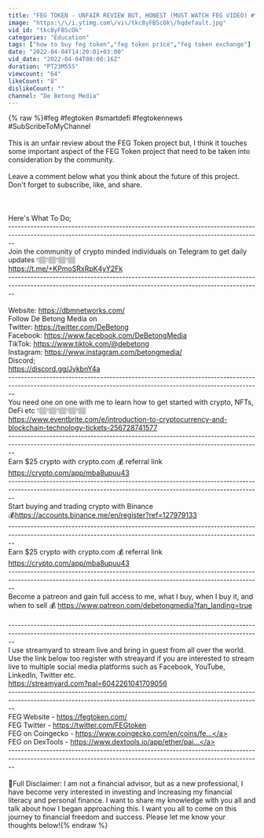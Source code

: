 ```yaml
---
title: "FEG TOKEN - UNFAIR REVIEW BUT, HONEST (MUST WATCH FEG VIDEO) #feg #fegtoken #smartdefi #fegtokennews"
image: "https:\/\/i.ytimg.com\/vi\/tkc8yFBScOk\/hqdefault.jpg"
vid_id: "tkc8yFBScOk"
categories: "Education"
tags: ["how to buy feg token","feg token price","feg token exchange"]
date: "2022-04-04T14:20:01+03:00"
vid_date: "2022-04-04T08:00:16Z"
duration: "PT23M55S"
viewcount: "64"
likeCount: "8"
dislikeCount: ""
channel: "De Betong Media"
---
```

{% raw %}#feg #fegtoken #smartdefi #fegtokennews #SubScribeToMyChannel<br /><br />This is an unfair review about the FEG Token project but, I think it touches some important aspect of the FEG Token project that need to be taken into consideration by the community.<br /><br />Leave a comment below what you think about the future of this project.<br />Don't forget to subscribe, like, and share. <br /><br /><br /><br />Here's What To Do; <br />--------------------------------------------------------------------------------------------------------------------------------------------------------------<br />Join the community of crypto minded individuals on Telegram to get daily updates 👇🏽👇🏽👇🏽👇🏽<br /> <a rel="nofollow" target="blank" href="https://t.me/+KPmoSRxRpK4yY2Fk">https://t.me/+KPmoSRxRpK4yY2Fk</a><br />--------------------------------------------------------------------------------------------------------------------------------------------------------------<br /><br />Website: <a rel="nofollow" target="blank" href="https://dbmnetworks.com/">https://dbmnetworks.com/</a><br />Follow De Betong Media on <br />Twitter: <a rel="nofollow" target="blank" href="https://twitter.com/DeBetong">https://twitter.com/DeBetong</a><br />Facebook: <a rel="nofollow" target="blank" href="https://www.facebook.com/DeBetongMedia">https://www.facebook.com/DeBetongMedia</a><br />TikTok: <a rel="nofollow" target="blank" href="https://www.tiktok.com/@debetong">https://www.tiktok.com/@debetong</a><br />Instagram: <a rel="nofollow" target="blank" href="https://www.instagram.com/betongmedia/">https://www.instagram.com/betongmedia/</a><br />Discord;<br /><a rel="nofollow" target="blank" href="https://discord.gg/JykbnY4a">https://discord.gg/JykbnY4a</a><br />--------------------------------------------------------------------------------------------------------------------------------------------------------------<br />You need one on one with me to learn how to get started with crypto, NFTs, DeFi etc 👇🏽👇🏽👇🏽👇🏽👇🏽<br /><a rel="nofollow" target="blank" href="https://www.eventbrite.com/e/introduction-to-cryptocurrency-and-blockchain-technology-tickets-256728741577">https://www.eventbrite.com/e/introduction-to-cryptocurrency-and-blockchain-technology-tickets-256728741577</a><br />--------------------------------------------------------------------------------------------------------------------------------------------------------------<br />Earn $25 crypto  with crypto.com 💰 referral link <a rel="nofollow" target="blank" href="https://crypto.com/app/mba8upuu43">https://crypto.com/app/mba8upuu43</a><br />--------------------------------------------------------------------------------------------------------------------------------------------------------------<br />Start buying and trading crypto with Binance  <br />💰<a rel="nofollow" target="blank" href="https://accounts.binance.me/en/register?ref=127979133">https://accounts.binance.me/en/register?ref=127979133</a><br />--------------------------------------------------------------------------------------------------------------------------------------------------------------<br />Earn $25 crypto  with crypto.com 💰 referral link <a rel="nofollow" target="blank" href="https://crypto.com/app/mba8upuu43">https://crypto.com/app/mba8upuu43</a> <br />--------------------------------------------------------------------------------------------------------------------------------------------------------------<br />Become a patreon and gain full access to me, what I buy, when I buy it, and when to sell 💰 <a rel="nofollow" target="blank" href="https://www.patreon.com/debetongmedia?fan_landing=true">https://www.patreon.com/debetongmedia?fan_landing=true</a><br /><br />--------------------------------------------------------------------------------------------------------------------------------------------------------------<br />I use streamyard to stream live and bring in guest from all over the world.<br />Use the link below too register with streayard if you are interested to stream live to multiple social media platforms such as Facebook, YouTube, LinkedIn, Twitter etc.<br /><a rel="nofollow" target="blank" href="https://streamyard.com?pal=6042261041709056">https://streamyard.com?pal=6042261041709056</a><br />--------------------------------------------------------------------------------------------------------------------------------------------------------------<br />FEG Website - <a rel="nofollow" target="blank" href="https://fegtoken.com/">https://fegtoken.com/</a><br />FEG Twitter - <a rel="nofollow" target="blank" href="https://twitter.com/FEGtoken">https://twitter.com/FEGtoken</a><br />FEG on Coingecko - <a rel="nofollow" target="blank" href="https://www.coingecko.com/en/coins/fe...">https://www.coingecko.com/en/coins/fe...</a><br />FEG on DexTools - <a rel="nofollow" target="blank" href="https://www.dextools.io/app/ether/pai...">https://www.dextools.io/app/ether/pai...</a><br />--------------------------------------------------------------------------------------------------------------------------------------------------------------<br /><br />🔴Full Disclaimer:   I am not a financial advisor, but as a new professional, I have become very interested in investing and increasing my financial literacy and personal finance. I want to share my knowledge with you all and talk about how I began approaching this. I want you all to come on this journey to financial freedom and success. Please let me know your thoughts below!{% endraw %}
